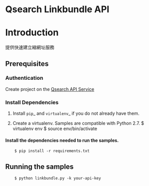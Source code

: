 # Qsearch Linkbundle API
# Introduction
提供快速建立縮網址服務

## Prerequisites

### Authentication
   Create project on the [Qsearch API Service](https://api.qsearch.cc)

### Install Dependencies

   1. Install `pip`_ and `virtualenv`_ if you do not already have them.

   2. Create a virtualenv. Samples are compatible with Python 2.7.
        $ virtualenv env
        $ source env/bin/activate

#### Install the dependencies needed to run the samples.
        $ pip install -r requirements.txt

## Running the samples
        $ python linkbundle.py -k your-api-key
